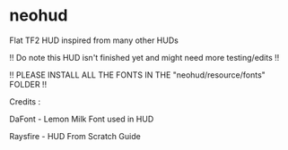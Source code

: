 # neohud
Flat TF2 HUD inspired from many other HUDs

!! Do note this HUD isn't finished yet and might need more testing/edits !!

!! PLEASE INSTALL ALL THE FONTS IN THE "neohud/resource/fonts" FOLDER !!

Credits :

DaFont - Lemon Milk Font used in HUD

Raysfire - HUD From Scratch Guide
